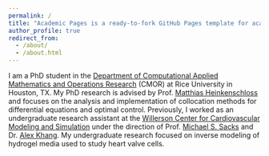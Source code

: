 ```yaml
---
permalink: /
title: "Academic Pages is a ready-to-fork GitHub Pages template for academic personal websites"
author_profile: true
redirect_from: 
  - /about/
  - /about.html
---
```


I am a PhD student in the [Department of Computational Applied Mathematics and Operations Research](https://www.caam.rice.edu) (CMOR) at Rice University in Houston, TX. My PhD research is advised by Prof. [Matthias Heinkenschloss](https://www.cmor-faculty.rice.edu/~heinken/) and focuses on the analysis and implementation of collocation methods for differential equations and optimal control. Previously, I worked as an undergraduate research assistant at the [Willerson Center for Cardiovascular Modeling and Simulation](https://wccms.oden.utexas.edu) under the direction of Prof. [Michael S. Sacks](https://oden.utexas.edu/people/directory/Michael-S.-Sacks/) and Dr. [Alex Khang](https://www.colorado.edu/ansethgroup/alex-khang). My undergraduate research focused on inverse modeling of hydrogel media used to study heart valve cells.